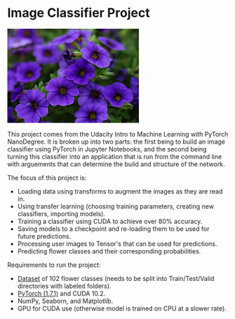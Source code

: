 # Image Classifier Project

<img src="/image/flower_img.jpeg" width="300">

This project comes from the Udacity Intro to Machine Learning with PyTorch NanoDegree. It is broken up into two parts: the first being to build an image classifier using PyTorch in Jupyter Notebooks, and the second being turning this classifier into an application that is run from the command line with arguements that can determine the build and structure of the network.

The focus of this project is:
- Loading data using transforms to augment the images as they are read in.
- Using transfer learning (choosing training parameters, creating new classifiers, importing models).
- Training a classifier using CUDA to achieve over 80% accuracy.
- Saving models to a checkpoint and re-loading them to be used for future predictions.
- Processing user images to Tensor's that can be used for predictions.
- Predicting flower classes and their corresponding probabilities.

Requirements to run the project:
- [Dataset](https://www.robots.ox.ac.uk/~vgg/data/flowers/102/index.html) of 102 flower classes (needs to be split into Train/Test/Valid directories with labeled folders).
- [PyTorch (1.7.1)](https://pytorch.org/get-started/locally/) and CUDA 10.2.
- NumPy, Seaborn, and Matplotlib.
- GPU for CUDA use (otherwise model is trained on CPU at a slower rate).
